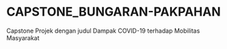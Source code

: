 # CAPSTONE_BUNGARAN-PAKPAHAN
Capstone Projek dengan judul Dampak COVID-19 terhadap Mobilitas Masyarakat
